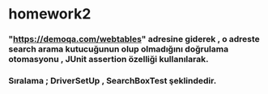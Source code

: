 # homework2

### "https://demoqa.com/webtables" adresine giderek , o adreste search arama kutucuğunun olup olmadığını doğrulama otomasyonu , JUnit assertion özelliği kullanılarak.

### Sıralama ; DriverSetUp , SearchBoxTest şeklindedir.
